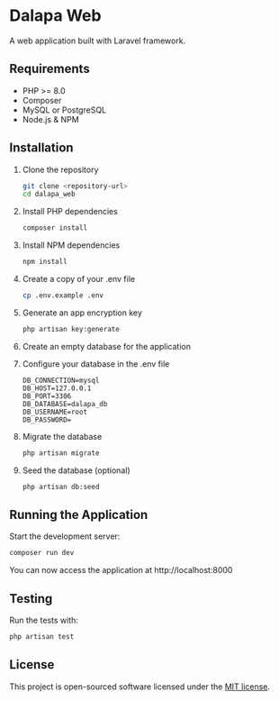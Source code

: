 # Dalapa Web

A web application built with Laravel framework.

## Requirements

- PHP >= 8.0
- Composer
- MySQL or PostgreSQL
- Node.js & NPM

## Installation

1. Clone the repository
    ```bash
    git clone <repository-url>
    cd dalapa_web
    ```

2. Install PHP dependencies
    ```bash
    composer install
    ```

3. Install NPM dependencies
    ```bash
    npm install
    ```

4. Create a copy of your .env file
    ```bash
    cp .env.example .env
    ```

5. Generate an app encryption key
    ```bash
    php artisan key:generate
    ```

6. Create an empty database for the application

7. Configure your database in the .env file
    ```
    DB_CONNECTION=mysql
    DB_HOST=127.0.0.1
    DB_PORT=3306
    DB_DATABASE=dalapa_db
    DB_USERNAME=root
    DB_PASSWORD=
    ```

8. Migrate the database
    ```bash
    php artisan migrate
    ```

9. Seed the database (optional)
    ```bash
    php artisan db:seed
    ```

## Running the Application

Start the development server:

```bash
composer run dev
```

You can now access the application at http://localhost:8000

## Testing

Run the tests with:

```bash
php artisan test
```

## License

This project is open-sourced software licensed under the [MIT license](https://opensource.org/licenses/MIT).